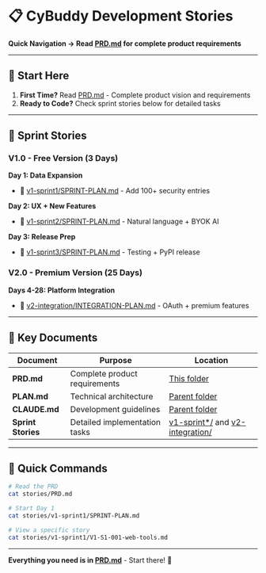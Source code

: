 # 📋 CyBuddy Development Stories

**Quick Navigation → Read [PRD.md](./PRD.md) for complete product requirements**

---

## 🎯 Start Here

1. **First Time?** Read [PRD.md](./PRD.md) - Complete product vision and requirements
2. **Ready to Code?** Check sprint stories below for detailed tasks

---

## 📁 Sprint Stories

### V1.0 - Free Version (3 Days)

**Day 1: Data Expansion**
- 📁 [v1-sprint1/SPRINT-PLAN.md](./v1-sprint1/SPRINT-PLAN.md) - Add 100+ security entries

**Day 2: UX + New Features**
- 📁 [v1-sprint2/SPRINT-PLAN.md](./v1-sprint2/SPRINT-PLAN.md) - Natural language + BYOK AI

**Day 3: Release Prep**
- 📁 [v1-sprint3/SPRINT-PLAN.md](./v1-sprint3/SPRINT-PLAN.md) - Testing + PyPI release

### V2.0 - Premium Version (25 Days)

**Days 4-28: Platform Integration**
- 📁 [v2-integration/INTEGRATION-PLAN.md](./v2-integration/INTEGRATION-PLAN.md) - OAuth + premium features

---

## 📖 Key Documents

| Document | Purpose | Location |
|----------|---------|----------|
| **PRD.md** | Complete product requirements | [This folder](./PRD.md) |
| **PLAN.md** | Technical architecture | [Parent folder](../PLAN.md) |
| **CLAUDE.md** | Development guidelines | [Parent folder](../CLAUDE.md) |
| **Sprint Stories** | Detailed implementation tasks | [v1-sprint*/](.) and [v2-integration/](.) |

---

## 🚀 Quick Commands

```bash
# Read the PRD
cat stories/PRD.md

# Start Day 1
cat stories/v1-sprint1/SPRINT-PLAN.md

# View a specific story
cat stories/v1-sprint1/V1-S1-001-web-tools.md
```

---

**Everything you need is in [PRD.md](./PRD.md)** - Start there! 🎯
